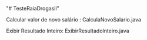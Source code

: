 "# TesteRaiaDrogasil" 

Calcular valor de novo salário : CalculaNovoSalario.java

Exibir Resultado Inteiro: ExibirResultadoInteiro.java



